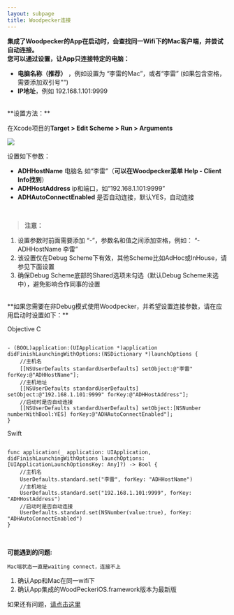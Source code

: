 ```yaml
---
layout: subpage
title: Woodpecker连接
---
```



**集成了Woodpecker的App在启动时，会查找同一Wifi下的Mac客户端，并尝试自动连接。**<br/>
**您可以通过设置，让App只连接特定的电脑：**

 -  **电脑名称（推荐）** ，例如设置为 “李雷的Mac”，或者“李雷” (如果包含空格，需要添加双引号"")
 -  **IP地址**，例如 192.168.1.101:9999
<br/>
**设置方法：**

在Xcode项目的**Target > Edit Scheme > Run > Arguments**

![][1]

设置如下参数：

 -  **ADHHostName**  电脑名 如“李雷”（**可以在Woodpecker菜单 Help - Client Info找到**）
 -  **ADHHostAddress**  ip和端口，如“192.168.1.101:9999”    
 -  **ADHAutoConnectEnabled**  是否自动连接，默认YES，自动连接
<br/>

> **注意：**<br/>
1. 设置参数时前面需要添加 “-”，参数名和值之间添加空格，例如： “-ADHHostName 李雷”<br/>
2. 该设置仅在Debug Scheme下有效，其他Scheme比如AdHoc或InHouse，请参见下面设置<br/>
3. 确保Debug Scheme底部的Shared选项未勾选（默认Debug Scheme未选中），避免影响合作同事的设置

<br/>
**如果您需要在非Debug模式使用Woodpecker，并希望设置连接参数，请在应用启动时设置如下：**


Objective C
```

- (BOOL)application:(UIApplication *)application didFinishLaunchingWithOptions:(NSDictionary *)launchOptions {
    //主机名
    [[NSUserDefaults standardUserDefaults] setObject:@"李雷" forKey:@"ADHHostName"];
    //主机地址
    [[NSUserDefaults standardUserDefaults] setObject:@"192.168.1.101:9999" forKey:@"ADHHostAddress"];
    //启动时是否自动连接
    [[NSUserDefaults standardUserDefaults] setObject:[NSNumber numberWithBool:YES] forKey:@"ADHAutoConnectEnabled"];
}
```
Swift


```

func application(_ application: UIApplication, didFinishLaunchingWithOptions launchOptions: [UIApplicationLaunchOptionsKey: Any]?) -> Bool {
    //主机名
    UserDefaults.standard.set("李雷", forKey: "ADHHostName")
    //主机地址
    UserDefaults.standard.set("192.168.1.101:9999", forKey: "ADHHostAddress")
    //启动时是否自动连接
    UserDefaults.standard.set(NSNumber(value:true), forKey: "ADHAutoConnectEnabled")
}   
```
<br/>

**可能遇到的问题:**
```
Mac端状态一直是waiting connect，连接不上
```
1. 确认App和Mac在同一wifi下
2. 确认App集成的WoodPeckeriOS.framework版本为最新版

如果还有问题，<a href="/cncontact.html">请点击这里</a>

<br/>
<br/>


  [1]: /assets/img/schemecn.png


